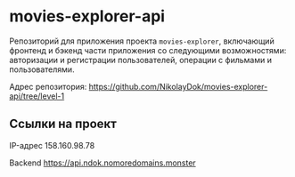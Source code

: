 # movies-explorer-api

Репозиторий для приложения проекта `movies-explorer`, включающий фронтенд и бэкенд части приложения со следующими возможностями: авторизации и регистрации пользователей, операции с фильмами и пользователями.

Адрес репозитория: https://github.com/NikolayDok/movies-explorer-api/tree/level-1

## Ссылки на проект

IP-адрес 158.160.98.78

Backend https://api.ndok.nomoredomains.monster
